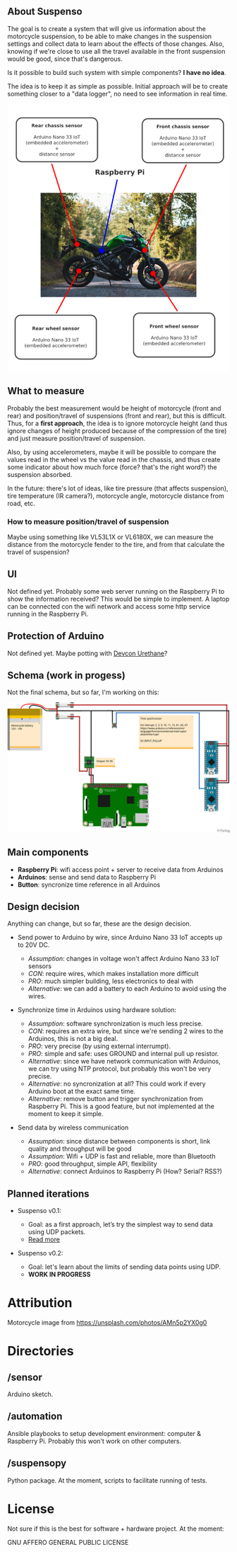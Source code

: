 ## About Suspenso

The goal is to create a system that will give us information about the motorcycle suspension,
to be able to make changes in the suspension settings and collect data to learn about
the effects of those changes. Also, knowing if we're close to use all the travel available
in the front suspension would be good, since that's dangerous.

Is it possible to build such system with simple components? **I have no idea**.

The idea is to keep it as simple as possible. Initial approach will be to create something
closer to a "data logger", no need to see information in real time.

![Motorcycle](docs/motorcycle.png?raw=true "MVP")

## What to measure

Probably the best measurement would be height of motorcycle (front and rear)
and position/travel of suspensions (front and rear), but this is difficult. Thus, for a
**first approach**, the idea is to ignore motorcycle height (and thus ignore
changes of height produced because of the compression of the tire) and
just measure position/travel of suspension.

Also, by using accelerometers, maybe it will be possible to compare the values
read in the wheel vs the value read in the chassis, and thus create some indicator
about how much force (force? that's the right word?) the suspension absorbed.

In the future: there's lot of ideas, like tire pressure (that affects suspension),
tire temperature (IR camera?), motorcycle angle, motorcycle distance from road, etc.

### How to measure position/travel of suspension

Maybe using something like VL53L1X or VL6180X, we can measure the distance from the
motorcycle fender to the tire, and from that calculate the travel of suspension?

## UI

Not defined yet. Probably some web server running on the Raspberry Pi to show
the information received? This would be simple to implement. A laptop can be
connected con the wifi network and access some http service running in the
Raspberry Pi.

## Protection of Arduino

Not defined yet. Maybe potting with [Devcon Urethane](https://www.reddit.com/r/AskElectronics/comments/jabskm/could_i_waterproof_this_with_epoxy_resin_more_in/g8p4kwf?utm_source=share&utm_medium=web2x&context=3)?

## Schema (work in progess)

Not the final schema, but so far, I'm working on this:

![Electronics](docs/mvp_bb.png?raw=true "MVP")

## Main components

* **Raspberry Pi**: wifi access point + server to receive data from Arduinos
* **Arduinos**: sense and send data to Raspberry Pi
* **Button**: syncronize time reference in all Arduinos

## Design decision

Anything can change, but so far, these are the design decision.

* Send power to Arduino by wire, since Arduino Nano 33 IoT accepts up to 20V DC.
  * _Assumption_: changes in voltage won't affect Arduino Nano 33 IoT sensors
  * _CON_: require wires, which makes installation more difficult
  * _PRO_: much simpler building, less electronics to deal with
  * _Alternative_: we can add a battery to each Arduino to avoid using the wires.
  
* Synchronize time in Arduinos using hardware solution:
  * _Assumption_: software synchronization is much less precise.
  * _CON_: requires an extra wire, but since we're sending 2 wires to the Arduinos, this
    is not a big deal.
  * _PRO_: very precise (by using external interrumpt).
  * _PRO_: simple and safe: uses GROUND and internal pull up resistor.
  * _Alternative_: since we have network communication with Arduinos, we can try using
    NTP protocol, but probably this won't be very precise.
  * _Alternative_: no syncronization at all? This could work if every Arduino boot at the
    exact same time.
  * _Alternative_: remove button and trigger synchronization from Raspberry Pi. This is a good
    feature, but not implemented at the moment to keep it simple.

* Send data by wireless communication
  * _Assumption_: since distance between components is short, link quality and throughput will be good
  * _Assumption_: Wifi + UDP is fast and reliable, more than Bluetooth
  * _PRO_: good throughput, simple API, flexibility
  * _Alternative_: connect Arduinos to Raspberry Pi (How? Serial? RSS?)

## Planned iterations

* Suspenso v0.1:
  * Goal: as a first approach, let’s try the simplest way to send data using UDP packets.
  * [Read more](https://hgdeoro.com/2021/07/20210708-playing-with-arduino-nano-33-iot/)

* Suspenso v0.2:
  * Goal: let's learn about the limits of sending data points using UDP.
  * **WORK IN PROGRESS**

# Attribution

Motorcycle image from https://unsplash.com/photos/AMn5p2YX0g0

# Directories

## /sensor

Arduino sketch.

## /automation

Ansible playbooks to setup development environment: computer & Raspberry Pi. Probably this won't
work on other computers.

## /suspensopy

Python package. At the moment, scripts to facilitate running of tests.

# License

Not sure if this is the best for software + hardware project. At the moment:

GNU AFFERO GENERAL PUBLIC LICENSE
